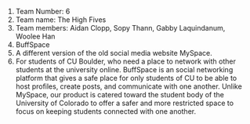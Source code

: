 1. Team Number: 6 
2. Team name: The High Fives
3. Team members: Aidan Clopp, Sopy Thann, Gabby Laquindanum, Woolee Han
4. BuffSpace 
5. A different version of the old social media website MySpace. 
6. For students of CU Boulder, who need a place to network with other students at the university online. BuffSpace is an social networking platform that gives a safe place for only students of CU to be able to host profiles, create posts, and communicate with one another. Unlike MySpace, our product is catered toward the student body of the University of Colorado to offer a safer and more restricted space to focus on keeping students connected with one another.

